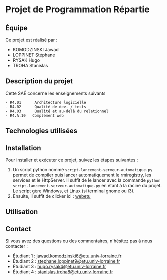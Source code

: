 # Projet de Programmation Répartie


## Équipe

Ce projet est réalisé par :

- KOMODZINSKI Jawad
- LOPPINET Stéphane
- RYSAK Hugo
- TROHA Stanislas

## Description du projet

Cette SAÉ concerne les enseignements suivants

    - R4.01      Architecture logicielle
    - R4.02      Qualité de dev. / tests
    - R4.03      Qualité et au-delà du relationnel
    - R4.A.10   Complément web

## Technologies utilisées



## Installation

Pour installer et exécuter ce projet, suivez les étapes suivantes :

1. Un script python nommé `script-lancement-serveur-automatique.py` permet de compiler puis lancer automatiquement le rmiregistry, les services et le HttpServer. Il suffit de le lancer avec la commande `python script-lancement-serveur-automatique.py` en étant à la racine du projet. Le script gère Windows, et Linux (si terminal gnome ou i3).
2. Ensuite, il suffit de clicker ici : [webetu](https://webetu.iutnc.univ-lorraine.fr/www/loppinet3u/Projet-Prog-Repartie/front/html/)

## Utilisation




## Contact

Si vous avez des questions ou des commentaires, n'hésitez pas à nous contacter :

- Étudiant 1 : jawad.komodzinski6@etu.univ-lorraine.fr
- Étudiant 2 : stephane.loppinet9@etu.univ-lorraine.fr
- Étudiant 3 : hugo.rysak4@etu.univ-lorraine.fr
- Étudiant 4 : stanislas.troha8@etu.univ-lorraine.fr
